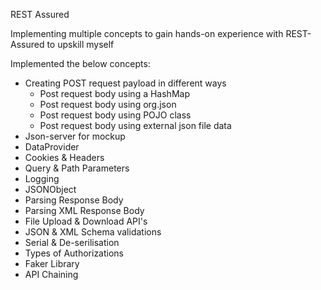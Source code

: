 REST Assured

Implementing multiple concepts to gain hands-on experience with REST-Assured to upskill myself

Implemented the below concepts:

- Creating POST request payload in different ways
    - Post request body using a HashMap
    - Post request body using org.json
    - Post request body using POJO class
    - Post request body using external json file data
- Json-server for mockup
- DataProvider
- Cookies & Headers
- Query & Path Parameters
- Logging
- JSONObject
- Parsing Response Body
- Parsing XML Response Body
- File Upload & Download API's
- JSON & XML Schema validations
- Serial & De-serilisation
- Types of Authorizations
- Faker Library
- API Chaining